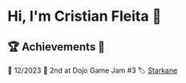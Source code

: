<h1>Hi, I'm Cristian Fleita 🚀 </h1> 

## 🏆 Achievements 🏅
📅 12/2023 🥈 2nd at Dojo Game Jam #3 🏷️ [Starkane](https://github.com/amegakure-starknet/starkane)

<!--
**cristianFleita/cristianFleita** is a ✨ _special_ ✨ repository because its `README.md` (this file) appears on your GitHub profile.

Here are some ideas to get you started:

- 🔭 I’m currently working on ...
- 🌱 I’m currently learning ...
- 👯 I’m looking to collaborate on ...
- 🤔 I’m looking for help with ...
- 💬 Ask me about ...
- 📫 How to reach me: ...
- 😄 Pronouns: ...
- ⚡ Fun fact: ...
-->
